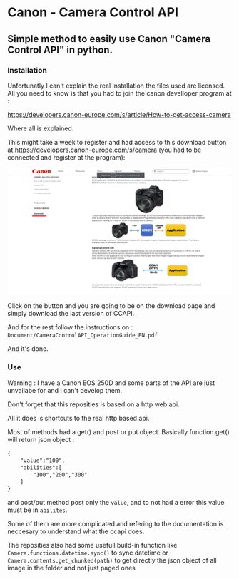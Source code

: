 # Canon - Camera Control API


## Simple method to easily use Canon "Camera Control API" in python.




### Installation

Unfortunatly I can't explain the real installation the files used are licensed. All you need to know is that you had to join the canon develloper program at :

https://developers.canon-europe.com/s/article/How-to-get-access-camera

Where all is explained.

This might take a week to register and had access to this download button at https://developers.canon-europe.com/s/camera (you had to be connected and register at the program): 

![](images/download.png)

Click on the button and you are going to be on the download page and simply download the last version of CCAPI.

And for the rest follow the instructions on : ``Document/CameraControlAPI_OperationGuide_EN.pdf``
 
And it's done.

### Use

Warning : I have a Canon EOS 250D and some parts of the API are just unvailabe for and I can't develop them.

Don't forget that this reposities is based on a http web api.

All it does is shortcuts to the real http based api.

Most of methods had a get() and post or put object. Basically function.get() will return json object :

```
{
    "value":"100",
    "abilities":[
        "100","200","300"
    ]
}
```

and post/put method post only the ``value``, and to not had a error this value must be in ``abilites``.

Some of them are more complicated and refering to the documentation is neccesary to understand what the ccapi does.

The reposities also had some usefull build-in function like ``Camera.functions.datetime.sync()`` to sync datetime or ``Camera.contents.get_chunked(path)`` to get directly the json object of all image in the folder and not just paged ones

